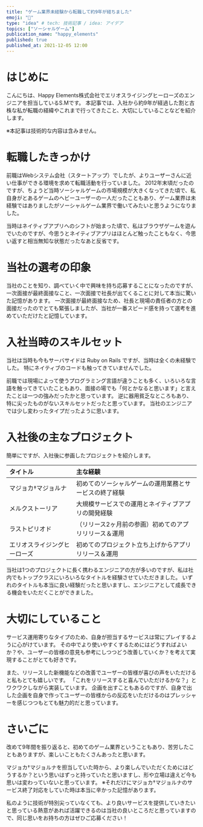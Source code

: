 ```yaml
---
title: "ゲーム業界未経験から転職して約9年が経ちました"
emoji: "📱"
type: "idea" # tech: 技術記事 / idea: アイデア
topics: ["ソーシャルゲーム"]
publication_name: "happy_elements"
published: true
published_at: 2021-12-05 12:00
---
```


# はじめに
こんにちは、Happy Elements株式会社でエリオスライジングヒーローズのエンジニアを担当しているS.Mです。
本記事では、入社から約9年が経過した割と古株な私が転職の経緯やこれまで行ってきたこと、大切にしていることなどを紹介します。

※本記事は技術的な内容は含みません。


# 転職したきっかけ
前職はWebシステム会社（スタートアップ）でしたが、よりユーザーさんに近い仕事ができる環境を求めて転職活動を行っていました。
2012年末頃だったのですが、ちょうど当時ソーシャルゲームの市場規模が大きくなってきた頃で、私自身がとあるゲームのヘビーユーザーの一人だったこともあり、ゲーム業界は未経験ではありましたがソーシャルゲーム業界で働いてみたいと思うようになりました。

当時はネイティブアプリへのシフトが始まった頃で、私はブラウザゲームを遊んでいたのですが、今思うとネイティブアプリはほとんど触ったこともなく、今思い返すと相当無知な状態だったなあと反省です。


# 当社の選考の印象
当社のことを知り、調べていく中で興味を持ち応募することになったのですが、一次面接が最終面接なこと、一次面接で社長が出てくることに対して本当に驚いた記憶があります。
一次面接が最終面接なため、社長と現場の責任者の方との面接だったのでとても緊張しましたが、当社が一番スピード感を持って選考を進めていただけたと記憶しています。


# 入社当時のスキルセット
当社は当時も今もサーバサイドは Ruby on Rails ですが、当時は全くの未経験でした。
特にネイティブのコードも触ってきていませんでした。

前職では現場によって使うプログラミング言語が違うことも多く、いろいろな言語を触ってきていたこともあり、面接の場でも「何とかなると思います」と言えたことは一つの強みだったかと思っています。
逆に器用貧乏なところもあり、特に尖ったものがないスキルセットだったと思っています。
当社のエンジニアでは少し変わったタイプだったように思います。


# 入社後の主なプロジェクト

簡単にですが、入社後に参画したプロジェクトを紹介します。

|タイトル|主な経験|
|:--|:--|
|マジョカ†マジョルナ|初めてのソーシャルゲームの運用業務とサービスの終了経験|
|メルクストーリア|大規模サービスでの運用とネイティブアプリの開発経験|
|ラストピリオド|（リリース2ヶ月前の参画）初めてのアプリリリース＆運用|
|エリオスライジングヒーローズ|初めてのプロジェクト立ち上げからアプリリリース＆運用|


当社は1つのプロジェクトに長く携わるエンジニアの方が多いのですが、私は社内でもトップクラスにいろいろなタイトルを経験させていただきました。
いずれのタイトルも本当に良い経験だったと思いますし、エンジニアとして成長できる機会をいただくことができました。


# 大切にしていること

サービス運用寄りなタイプのため、自身が担当するサービスは常にプレイするように心がけています。
その中でより使いやすくするためにはどうすればよいか？や、ユーザーの皆様の意見も参考にしつつどう改善していくか？を考えて実現することがとても好きです。

また、リリースした新機能などの改善でユーザーの皆様が喜びの声をいただけると私もとても嬉しいです。
「これをリリースすると喜んでいただけるかな？」とワクワクしながら実装しています。
企画を出すこともあるのですが、自身で出した企画を自身で作ってユーザーの皆様からの反応をいただけるのはプレッシャーを感じつつもとても魅力的だと思っています。


# さいごに

改めて9年間を振り返ると、初めてのゲーム業界ということもあり、苦労したこともありますが、楽しいこともたくさんあったと思います。

マジョカ†マジョルナを担当していた時から、より楽しんでいただくためにはどうするか？という思いはずっと持っていたと思いますし、形や立場は違えど今も思いは変わっていないと思っています。
※それだけにマジョカ†マジョルナのサービス終了対応をしていた時は本当に辛かった記憶があります。

私のように技術が特別尖っていなくても、より良いサービスを提供していきたいと思っている熱意があれば活躍できるのは当社の良いところだと思っていますので、同じ思いをお持ちの方はぜひご応募ください！
